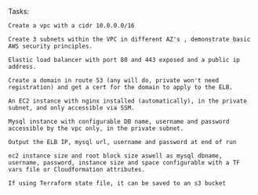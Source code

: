Tasks:

    Create a vpc with a cidr 10.0.0.0/16

    Create 3 subnets within the VPC in different AZ's , demonstrate basic AWS security principles.

    Elastic load balancer with port 80 and 443 exposed and a public ip address.

    Create a domain in route 53 (any will do, private won't need registration) and get a cert for the domain to apply to the ELB.

    An EC2 instance with nginx installed (automatically), in the private subnet, and only accessible via SSM.

    Mysql instance with configurable DB name, username and password accessible by the vpc only, in the private subnet.

    Output the ELB IP, mysql url, username and password at end of run

    ec2 instance size and root block size aswell as mysql dbname, username, password, instance size and space configurable with a TF vars file or Cloudformation attributes.

    If using Terraform state file, it can be saved to an s3 bucket
